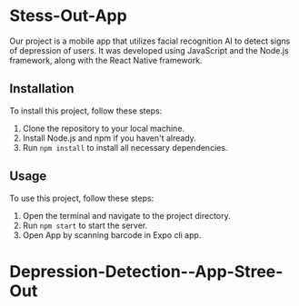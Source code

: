 # Stess-Out-App

Our project is a mobile app that utilizes facial recognition AI to detect signs of depression of users. It was developed using JavaScript and the Node.js framework, along with the React Native framework.

## Installation

To install this project, follow these steps:

1. Clone the repository to your local machine.
2. Install Node.js and npm if you haven't already.
3. Run `npm install` to install all necessary dependencies.

## Usage

To use this project, follow these steps:

1. Open the terminal and navigate to the project directory.
2. Run `npm start` to start the server.
3. Open App by scanning barcode in Expo cli app.




# Depression-Detection--App-Stree-Out
